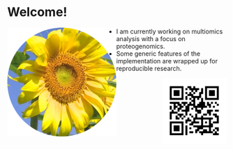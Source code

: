 # Welcome!
<img src="https://github.com/jinghuazhao/jinghuazhao/blob/master/gansubaiyin-circle.png" align="left" height="250" width="250" />

- I am currently working on multiomics analysis with a focus on proteogenomics.
- Some generic features of the implementation are wrapped up for reproducible research.

<img src="https://github.com/jinghuazhao/jinghuazhao/blob/master/jhz-50.png" align="right" />
